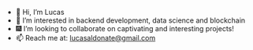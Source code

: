 - 👋 Hi, I’m Lucas
- 👀 I’m interested in backend development, data science and blockchain
- 🎆 I’m looking to collaborate on captivating and interesting projects!
- 📫 Reach me at: lucasaldonate@gmail.com
